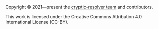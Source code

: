 Copyright © 2021—present the [cryptic-resolver team] and contributors.

This work is licensed under the Creative Commons Attribution 4.0 International License (CC-BY).

[cryptic-resolver team]: https://github.com/orgs/cryptic-resolver/people 